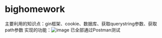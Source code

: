 # bighomework
主要利用的知识点：gin框架、cookie、数据库、获取querystring参数、获取path参数
实现的功能：![image](https://user-images.githubusercontent.com/78638337/119217625-fd165400-bb0d-11eb-8a90-13e7cb9ea13b.png)
已全部通过Postman测试
